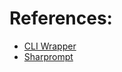 # References:
- [CLI Wrapper](https://github.com/Tyrrrz/CliWrap)
- [Sharprompt](https://github.com/shibayan/Sharprompt)